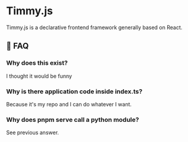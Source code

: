 # Timmy.js

Timmy.js is a declarative frontend framework generally based on React.

## 📝 FAQ

### Why does this exist?

I thought it would be funny

### Why is there application code inside index.ts?
Because it's my repo and I can do whatever I want. 

### Why does pnpm serve call a python module?
See previous answer.